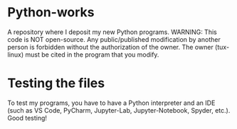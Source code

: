 # Python-works
A repository where I deposit my new Python programs. WARNING: This code is NOT open-source. Any public/published modification by another person is forbidden without the authorization of the owner. The owner (tux-linux) must be cited in the program that you modify.

# Testing the files
To test my programs, you have to have a Python interpreter and an IDE (such as VS Code, PyCharm, Jupyter-Lab, Jupyter-Notebook, Spyder, etc.).
Good testing!
